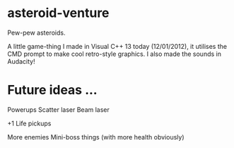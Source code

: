 asteroid-venture
================

Pew-pew asteroids.

A little game-thing I made in Visual C++ 13 today (12/01/2012), it utilises the CMD prompt to make cool retro-style graphics.
I also made the sounds in Audacity!


Future ideas ...
================
Powerups
  Scatter laser
  Beam laser

+1 Life pickups

More enemies
  Mini-boss things (with more health obviously)  
